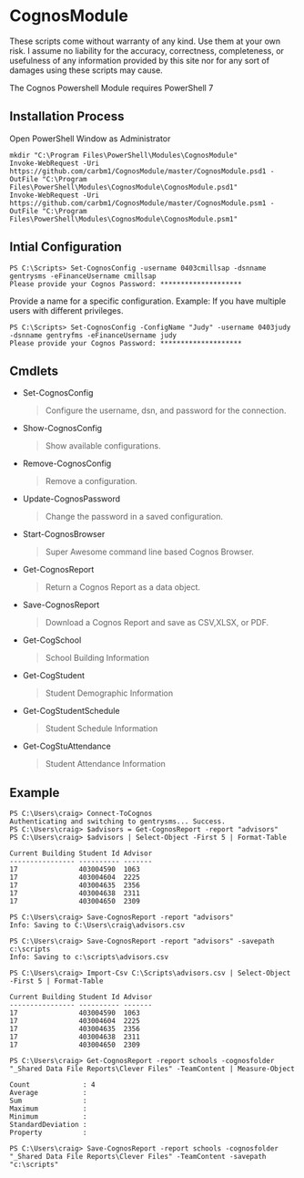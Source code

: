 # CognosModule
These scripts come without warranty of any kind. Use them at your own risk. I assume no liability for the accuracy, correctness, completeness, or usefulness of any information provided by this site nor for any sort of damages using these scripts may cause.

The Cognos Powershell Module requires PowerShell 7

## Installation Process
Open PowerShell Window as Administrator
````
mkdir "C:\Program Files\PowerShell\Modules\CognosModule"
Invoke-WebRequest -Uri https://github.com/carbm1/CognosModule/master/CognosModule.psd1 -OutFile "C:\Program Files\PowerShell\Modules\CognosModule\CognosModule.psd1"
Invoke-WebRequest -Uri https://github.com/carbm1/CognosModule/master/CognosModule.psm1 -OutFile "C:\Program Files\PowerShell\Modules\CognosModule\CognosModule.psm1"
````

## Intial Configuration
````
PS C:\Scripts> Set-CognosConfig -username 0403cmillsap -dsnname gentrysms -eFinanceUsername cmillsap
Please provide your Cognos Password: ********************
````
Provide a name for a specific configuration. Example: If you have multiple users with different privileges.
````
PS C:\Scripts> Set-CognosConfig -ConfigName "Judy" -username 0403judy -dsnname gentryfms -eFinanceUsername judy
Please provide your Cognos Password: ********************
````

## Cmdlets
- Set-CognosConfig
    > Configure the username, dsn, and password for the connection.
- Show-CognosConfig
    > Show available configurations.
- Remove-CognosConfig
    > Remove a configuration.
- Update-CognosPassword
    > Change the password in a saved configuration.
- Start-CognosBrowser
    > Super Awesome command line based Cognos Browser.
- Get-CognosReport
    > Return a Cognos Report as a data object.
- Save-CognosReport
    > Download a Cognos Report and save as CSV,XLSX, or PDF.
- Get-CogSchool
    > School Building Information
- Get-CogStudent
    > Student Demographic Information
- Get-CogStudentSchedule
    > Student Schedule Information
- Get-CogStuAttendance
    > Student Attendance Information

## Example
````
PS C:\Users\craig> Connect-ToCognos
Authenticating and switching to gentrysms... Success.
PS C:\Users\craig> $advisors = Get-CognosReport -report "advisors"
PS C:\Users\craig> $advisors | Select-Object -First 5 | Format-Table

Current Building Student Id Advisor
---------------- ---------- -------
17               403004590  1063
17               403004604  2225
17               403004635  2356
17               403004638  2311
17               403004650  2309

PS C:\Users\craig> Save-CognosReport -report "advisors"
Info: Saving to C:\Users\craig\advisors.csv

PS C:\Users\craig> Save-CognosReport -report "advisors" -savepath c:\scripts
Info: Saving to c:\scripts\advisors.csv

PS C:\Users\craig> Import-Csv C:\Scripts\advisors.csv | Select-Object -First 5 | Format-Table

Current Building Student Id Advisor
---------------- ---------- -------
17               403004590  1063
17               403004604  2225
17               403004635  2356
17               403004638  2311
17               403004650  2309

PS C:\Users\craig> Get-CognosReport -report schools -cognosfolder "_Shared Data File Reports\Clever Files" -TeamContent | Measure-Object

Count             : 4
Average           :
Sum               :
Maximum           :
Minimum           :
StandardDeviation :
Property          :

PS C:\Users\craig> Save-CognosReport -report schools -cognosfolder "_Shared Data File Reports\Clever Files" -TeamContent -savepath "c:\scripts"
````
